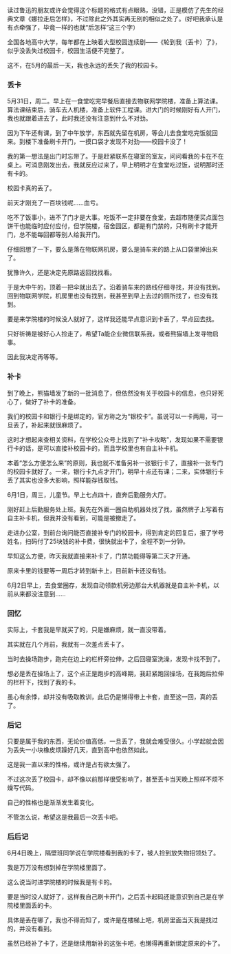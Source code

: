 读过鲁迅的朋友或许会觉得这个标题的格式有点眼熟，没错，正是模仿了先生的经典文章《娜拉走后怎样》，不过除此之外其实再无别的相似之处了。(好吧我承认是有点牵强了，毕竟一样的也就“后怎样”这三个字）

全国各地高中大学，每年都在上映着大型校园连续剧——《轮到我（丢卡）了》，似乎没丢失过校园卡，校园生活便不完整了。

这不，在5月的最后一天，我也永远的丢失了我的校园卡。

### 丢卡
5月31日，周二。早上在一食堂吃完早餐后直接去物联网学院楼，准备上算法课。算法课结束后，骑车去人机楼，准备上软件工程课。进大门的时候刚好有人开门，我也就跟着进去了，此时我还没有注意到什么不对劲。

因为下午还有课，到了中午放学，东西就先留在机房，等会儿去食堂吃完饭就回来。到楼下准备刷卡开门，一摸口袋才发现不对劲——校园卡没了！

我的第一想法是出门时忘带了。于是赶紧联系在寝室的室友，问问看我的卡在不在桌上。可消息刚发出去，我就反应过来了，早上明明才在食堂吃过饭，说明那时还有卡的。

校园卡真的丢了。

前天才刚充了一百块钱呢……血亏。

吃不了饭事小，进不了门才是大事。吃饭不一定非要在食堂，去超市随便买点面包饼干也能临时应付应付，但学院楼，宿舍园区，都是有门禁的，只有刷卡才能开门，总不能每回都等别人给我开门。

仔细回想了一下，要么是落在物联网机房，要么是骑车来的路上从口袋里掉出来了。

犹豫许久，还是决定先原路返回找找看。

于是大中午的，顶着一把伞就出去了。沿着骑车来的路线仔细寻找，并没有找到。回到物联网学院，机房里也没有找到，我甚至到早上去过的厕所找了，也没有找到。

要是来学院楼的时候没人就好了，这样我还能早点意识到卡丢了，早点回去找。

只好祈祷是被好心人捡走了，希望Ta能企业微信联系我，或者熊猫墙上发寻物启事。

因此我决定再等等。

### 补卡
到了晚上，熊猫墙发了新的一批消息了，但依然没有关于校园卡的信息，也只好死心了，做好了补卡的准备。

我们的校园卡和银行卡是绑定的，官方称之为“银校卡”。虽说可以一卡两用，可一旦丢了，补起来就很麻烦了。

这时才想起来查相关资料，在学校公众号上找到了“补卡攻略”，发现如果不需要银行卡的话，是可以直接补校园卡的，而且学校里也有自主补卡机。

本着“怎么方便怎么来”的原则，我也就不准备另补一张银行卡了，直接补一张专门的校园卡就好了。一来，银行卡九点才开门，明早十点还有课；二来，实体银行卡丢了其实也没多大影响，照样能存钱取钱。

6月1日，周三，儿童节。早上七点四十，直奔后勤服务大厅。

刚好赶上后勤服务处上班。我先在外面一圈自助机器处找了找，虽然牌子上写着有自主补卡机，但我并没有看到，可能是被撤走了。

走进办公室，到前台询问能否直接补专门的校园卡，得到肯定的回复后，报了学号姓名，扫码付了25块钱的补卡费，很快就出卡了，全程不到一分钟。

早知这么方便，昨天我就直接来补卡了，门禁功能得等第二天才开通。

原来卡里的钱要等一周后才转到新卡上，目前新卡还没有钱。

6月2日早上，去食堂圈存，发现自动领款机旁边那台大机器就是自主补卡机，以前从来都没注意到……

### 回忆
实际上，卡套我是早就买了的，只是嫌麻烦，就一直没带着。

其实就在几个月前，我就有一次差点丢卡了。

当时去操场跑步，跑完在边上的栏杆旁拉伸，之后回寝室洗澡，发现卡找不到了。

想必是丢在操场上了，这个点正是跑步的高峰期，我赶紧跑回操场，在我跑后拉伸的栏杆下，找到了我的卡。

虽心有余悸，却并没有吸取教训，此后仍是懒得带上卡套，直至这一回，真的丢了。

### 后记
只要是属于我的东西，无论价值高低，一旦丢了，我就会难受很久。小学起就会因为丢失一小块橡皮烦躁好几天，直到高中也依然如此。

这是我一直以来的性格，或许是占有欲太强了。

不过这次丢了校园卡，却不像以前那样很受影响了，甚至丢卡当天晚上照样不烦不燥写代码。

自己的性格也是渐渐发生着变化。

不管怎么说，希望这是我最后一次丢卡吧。

### 后后记
6月4日晚上，隔壁班同学说在学院楼看到我的卡了，被人捡到放失物招领处了。

我是万万没有想到掉在学院楼里面了。

这么说当时进学院楼的时候我是有卡的。

要是当时没人就好了，这样我自己刷卡开门，之后丢卡起码还能意识到自己是在学院楼里面丢的卡。

具体是丢在哪了，我也不得而知了，或许是在楼梯上吧，机房里面当天我是找过的，并没有看到。

虽然已经补了卡了，还是继续用新补的这张卡吧，也懒得再重新绑定原来的卡了。
